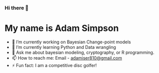 ### Hi there 👋

# My name is Adam Simpson

- 🔭 I’m currently working on Bayesian Change-point models
- 🌱 I’m currently learning Python and Data wrangling
- 💬 Ask me about bayesian modeling, cryptography, or R programming.
- 📫 How to reach me: Email - adamiser810@gmail.com
- ⚡ Fun fact: I am a competitive disc golfer!
